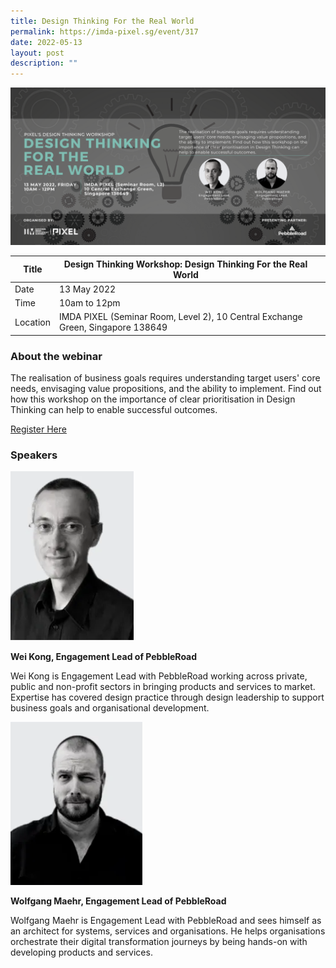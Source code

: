 ```yaml
---
title: Design Thinking For the Real World
permalink: https://imda-pixel.sg/event/317
date: 2022-05-13
layout: post
description: ""
---
```

![Alt text for image on Isomer site](/images/design-thinking/DTbannerR2.png)

| Title | Design Thinking Workshop: Design Thinking For the Real World | | 
| -------- | -------- | --------| 
| Date  | 13 May 2022  | 
| Time  | 10am to 12pm  |
| Location  | IMDA PIXEL (Seminar Room, Level 2), 10 Central Exchange Green, Singapore 138649 |

### About the webinar 

The realisation of business goals requires understanding target users' core needs, envisaging value propositions, and the ability to implement. Find out how this workshop on the importance of clear prioritisation in Design Thinking can help to enable successful outcomes.

[Register Here](https://imda-pixel.sg/event/317)

### Speakers 

![Alt text for image on Isomer site](/images/design-thinking/wei.png) 

**Wei Kong, Engagement Lead of PebbleRoad**

Wei Kong is Engagement Lead with PebbleRoad working across private, public and non-profit sectors in bringing products and services to market. Expertise has covered design practice through design leadership to support business goals and organisational development.

![Alt text for image on Isomer site](/images/design-thinking/wolfgangpebbleroad.png) 

**Wolfgang Maehr, Engagement Lead of PebbleRoad**

Wolfgang Maehr is Engagement Lead with PebbleRoad and sees himself as an architect for systems, services and organisations. He helps organisations orchestrate their digital transformation journeys by being hands-on with developing products and services.
